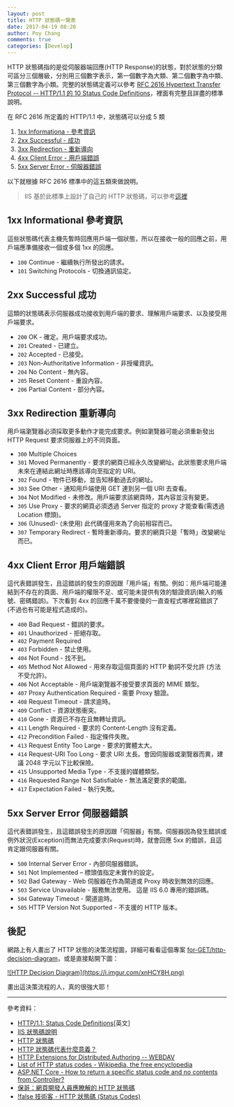 ```yaml
---
layout: post
title: HTTP 狀態碼一覽表
date: 2017-04-19 08:20
author: Poy Chang
comments: true
categories: [Develop]
---
```

HTTP 狀態碼指的是從伺服器端回應(HTTP Response)的狀態，對於狀態的分類可區分三個層級，分別用三個數字表示，第一個數字為大類、第二個數字為中類、第三個數字為小類。完整的狀態碼定義可以參考 [RFC 2616 Hypertext Transfer Protocol -- HTTP/1.1 的 10 Status Code Definitions](https://tools.ietf.org/html/rfc2616#section-10)，裡面有完整且詳盡的標準說明。

在 RFC 2616 所定義的 HTTP/1.1 中，狀態碼可以分成 5 類

1. [1xx Informationa - 參考資訊](#1xx-informational-參考資訊)
2. [2xx Successful - 成功](#2xx-successful-成功)
3. [3xx Redirection - 重新導向](#3xx-redirection-重新導向)
4. [4xx Client Error - 用戶端錯誤](#4xx-client-error-用戶端錯誤)
5. [5xx Server Error - 伺服器錯誤](#5xx-server-error-伺服器錯誤)

以下就根據 RFC 2616 標準中的這五類來做說明。

>IIS 基於此標準上設計了自己的 HTTP 狀態碼，可以參考[這裡](https://support.microsoft.com/zh-tw/help/943891/the-http-status-code-in-iis-7-0--iis-7-5--and-iis-8-0)

## 1xx Informational 參考資訊

這些狀態碼代表主機先暫時回應用戶端一個狀態，所以在接收一般的回應之前，用戶端應準備接收一個或多個 1xx 的回應。

* `100` Continue - 繼續執行所發出的請求。
* `101` Switching Protocols - 切換通訊協定。

## 2xx Successful 成功

這類的狀態碼表示伺服器成功接收到用戶端的要求、理解用戶端要求、以及接受用戶端要求。

* `200` OK - 確定。用戶端要求成功。
* `201` Created - 已建立。
* `202` Accepted - 已接受。
* `203` Non-Authoritative Information - 非授權資訊。
* `204` No Content - 無內容。
* `205` Reset Content - 重設內容。
* `206` Partial Content - 部分內容。

## 3xx Redirection 重新導向

用戶端瀏覽器必須採取更多動作才能完成要求。例如瀏覽器可能必須重新發出 HTTP Request 要求伺服器上的不同頁面。

* `300` Multiple Choices
* `301` Moved Permanently - 要求的網頁已經永久改變網址。此狀態要求用戶端未來在連結此網址時應該導向至指定的 URI。
* `302` Found - 物件已移動，並告知移動過去的網址。
* `303` See Other - 通知用戶端使用 GET 連到另一個 URI 去查看。
* `304` Not Modified - 未修改。用戶端要求該網頁時，其內容並沒有變更。
* `305` Use Proxy - 要求的網頁必須透過 Server 指定的 proxy 才能查看(需透過 Location 標頭)。
* `306` (Unused)- (未使用) 此代碼僅用來為了向前相容而已。
* `307` Temporary Redirect - 暫時重新導向。要求的網頁只是「暫時」改變網址而已。

## 4xx Client Error 用戶端錯誤

這代表錯誤發生，且這錯誤的發生的原因跟「用戶端」有關。例如：用戶端可能連結到不存在的頁面、用戶端的權限不足、或可能未提供有效的驗證資訊(輸入的帳號、密碼錯誤)。下次看到 4xx 的回應千萬不要傻傻的一直查程式哪裡寫錯誤了(不過也有可能是程式造成的)。

* `400` Bad Request - 錯誤的要求。
* `401` Unauthorized - 拒絕存取。
* `402` Payment Required
* `403` Forbidden - 禁止使用。
* `404` Not Found - 找不到。
* `405` Method Not Allowed - 用來存取這個頁面的 HTTP 動詞不受允許 (方法不受允許)。
* `406` Not Acceptable - 用戶端瀏覽器不接受要求頁面的 MIME 類型。
* `407` Proxy Authentication Required - 需要 Proxy 驗證。
* `408` Request Timeout - 請求逾時。
* `409` Conflict - 資源狀態衝突。
* `410` Gone - 資源已不存在且無轉址資訊。
* `411` Length Required - 要求的 Content-Length 沒有定義。
* `412` Precondition Failed - 指定條件失敗。
* `413` Request Entity Too Large - 要求的實體太大。
* `414` Request-URI Too Long - 要求 URI 太長。會因伺服器或瀏覽器而異，建議 2048 字元以下比較保險。
* `415` Unsupported Media Type - 不支援的媒體類型。
* `416` Requested Range Not Satisfiable - 無法滿足要求的範圍。
* `417` Expectation Failed - 執行失敗。

## 5xx Server Error 伺服器錯誤

這代表錯誤發生，且這錯誤發生的原因跟「伺服器」有關。伺服器因為發生錯誤或例外狀況(Exception)而無法完成要求(Request)時，就會回應 5xx 的錯誤，且這肯定跟伺服器有關。

* `500` Internal Server Error - 內部伺服器錯誤。
* `501` Not Implemented – 標頭值指定未實作的設定。
* `502` Bad Gateway - Web 伺服器在作為閘道或 Proxy 時收到無效的回應。
* `503` Service Unavailable - 服務無法使用。 這是 IIS 6.0 專用的錯誤碼。
* `504` Gateway Timeout - 閘道逾時。
* `505` HTTP Version Not Supported - 不支援的 HTTP 版本。

## 後記

網路上有人畫出了 HTTP 狀態的決策流程圖，詳細可看看這個專案 [for-GET/http-decision-diagram](https://github.com/for-GET/http-decision-diagram)，或是直接點開下圖：

<a href="https://i.imgur.com/xnHCY8H.png" target="_blank">
  ![HTTP Decision Diagram](https://i.imgur.com/xnHCY8H.png)
</a>

畫出這決策流程的人，真的很強大耶！

----------

參考資料：

* [HTTP/1.1: Status Code Definitions](http://www.w3.org/Protocols/rfc2616/rfc2616-sec10.html)[英文]
* [IIS 狀態碼說明](http://support.microsoft.com/kb/318380/zh-tw)
* [HTTP 狀態碼](http://vincent119.blogspot.com/2008/06/100-continue-client-client-client.html)
* [HTTP 狀態碼代表什麼意義？](http://www.dmedia.centerbbs.com/blog/index.php?load=read&id=246)
* [HTTP Extensions for Distributed Authoring -- WEBDAV](http://www.webdav.org/specs/rfc2518.html)
* [List of HTTP status codes - Wikipedia, the free encyclopedia](http://en.wikipedia.org/wiki/List_of_HTTP_status_codes)
* [ASP.NET Core - How to return a specific status code and no contents from Controller?](http://stackoverflow.com/questions/37690114/asp-net-core-how-to-return-a-specific-status-code-and-no-contents-from-control)
* [保哥：網頁開發人員應瞭解的 HTTP 狀態碼](http://blog.miniasp.com/post/2009/01/16/Web-developer-should-know-about-HTTP-Status-Code.aspx)
* [!false 技術客 - HTTP 狀態碼 (Status Codes)](https://notfalse.net/48/http-status-codes)